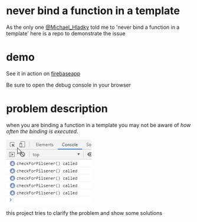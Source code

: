 # never bind a function in a template
As the only one [@Michael_Hladky](https://twitter.com/Michael_Hladky) told me to 'never bind a function in a template' here is a repo to demonstrate the issue

# demo
See it in action on [firebaseapp](https://neverbindafunctioninatemplate.firebaseapp.com)

Be sure to open the debug console in your browser

# problem description

when you are binding a function in a template you may not be aware of *how often the binding is executed*.

![alt text](src/assets/problem_2.png "Multiple Bindings")

this project tries to clarify the problem and show some solutions
